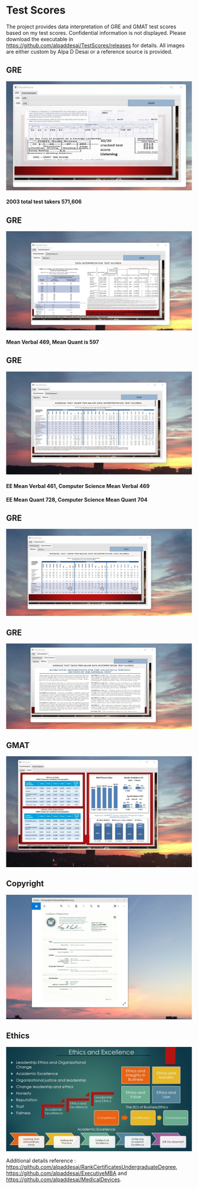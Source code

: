 # Test Scores

The project provides data interpretation of GRE and GMAT test scores based on my test scores. Confidential information is not displayed. Please download the executable in https://github.com/alpaddesai/TestScores/releases for details. All images are either custom by Alpa D Desai or a reference source is provided.

## GRE
![image](GRE_Exam.jpg)

#### 2003 total test takers 571,606

## GRE
![image](GREV.jpg)
 #### Mean Verbal 469, Mean Quant is 597

## GRE
![image](GREVI.jpg)
#### EE Mean Verbal 461, Computer Science Mean Verbal 469
#### EE Mean Quant 728, Computer Science Mean Quant 704

## GRE
![image](GREVII.jpg)

## GRE
![image](GREVIII.jpg)

## GMAT
![image](GMATImage2.jpg)

## Copyright
![image](USCopyrightCertificate.png)

## Ethics
![image](Ethics.jpg)

Additional details reference :  https://github.com/alpaddesai/RankCertificatesUndergraduateDegree, https://github.com/alpaddesai/ExecutiveMBA and https://github.com/alpaddesai/MedicalDevices.
